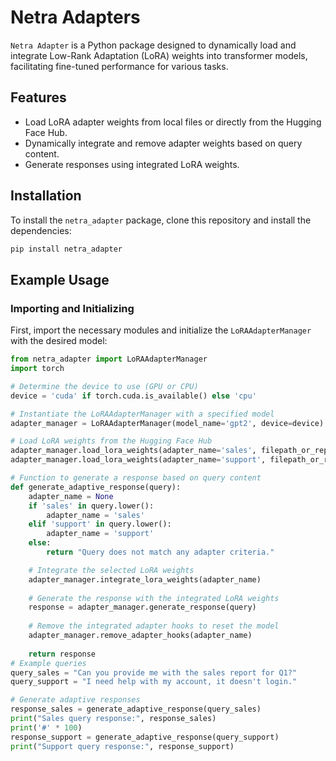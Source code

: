 # Netra Adapters

`Netra Adapter` is a Python package designed to dynamically load and integrate Low-Rank Adaptation (LoRA) weights into transformer models, facilitating fine-tuned performance for various tasks.

## Features

- Load LoRA adapter weights from local files or directly from the Hugging Face Hub.
- Dynamically integrate and remove adapter weights based on query content.
- Generate responses using integrated LoRA weights.

## Installation

To install the `netra_adapter` package, clone this repository and install the dependencies:

```bash
pip install netra_adapter
```


## Example Usage

### Importing and Initializing

First, import the necessary modules and initialize the `LoRAAdapterManager` with the desired model:

```python
from netra_adapter import LoRAAdapterManager
import torch

# Determine the device to use (GPU or CPU)
device = 'cuda' if torch.cuda.is_available() else 'cpu'

# Instantiate the LoRAAdapterManager with a specified model
adapter_manager = LoRAAdapterManager(model_name='gpt2', device=device)

# Load LoRA weights from the Hugging Face Hub
adapter_manager.load_lora_weights(adapter_name='sales', filepath_or_repo='AdapterHub/gpt2_sales')
adapter_manager.load_lora_weights(adapter_name='support', filepath_or_repo='AdapterHub/gpt2_support')

# Function to generate a response based on query content
def generate_adaptive_response(query):
    adapter_name = None
    if 'sales' in query.lower():
        adapter_name = 'sales'
    elif 'support' in query.lower():
        adapter_name = 'support'
    else:
        return "Query does not match any adapter criteria."

    # Integrate the selected LoRA weights
    adapter_manager.integrate_lora_weights(adapter_name)
    
    # Generate the response with the integrated LoRA weights
    response = adapter_manager.generate_response(query)
    
    # Remove the integrated adapter hooks to reset the model
    adapter_manager.remove_adapter_hooks(adapter_name)
    
    return response
# Example queries
query_sales = "Can you provide me with the sales report for Q1?"
query_support = "I need help with my account, it doesn't login."

# Generate adaptive responses
response_sales = generate_adaptive_response(query_sales)
print("Sales query response:", response_sales)
print('#' * 100)
response_support = generate_adaptive_response(query_support)
print("Support query response:", response_support)

```